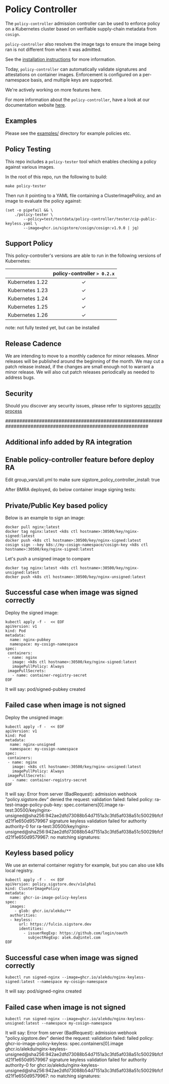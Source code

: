 # Policy Controller

The `policy-controller` admission controller can be used to enforce policy on a Kubernetes cluster based on verifiable supply-chain metadata from `cosign`.

`policy-controller` also resolves the image tags to ensure the image being ran is not different from when it was admitted.

See the [installation instructions](https://docs.sigstore.dev/policy-controller/installation) for more information.

Today, `policy-controller` can automatically validate signatures and
attestations on container images.
Enforcement is configured on a per-namespace basis, and multiple keys are supported.

We're actively working on more features here.

For more information about the `policy-controller`, have a look at our documentation website [here](https://docs.sigstore.dev/policy-controller/overview).

## Examples

Please see the [examples/](./examples/) directory for example policies etc.

## Policy Testing

This repo includes a `policy-tester` tool which enables checking a policy against
various images.

In the root of this repo, run the following to build:
```
make policy-tester
```

Then run it pointing to a YAML file containing a ClusterImagePolicy, and an image to evaluate the policy against:
```
(set -o pipefail && \
    ./policy-tester \
        --policy=test/testdata/policy-controller/tester/cip-public-keyless.yaml \
        --image=ghcr.io/sigstore/cosign/cosign:v1.9.0 | jq)
```

## Support Policy

This policy-controller's versions are able to run in the following versions of Kubernetes:

|  | policy-controller `> 0.2.x` |
|---|:---:|
| Kubernetes 1.22 | ✓ |
| Kubernetes 1.23 | ✓ |
| Kubernetes 1.24 | ✓ |
| Kubernetes 1.25 | ✓ |
| Kubernetes 1.26 | ✓ |

note: not fully tested yet, but can be installed

## Release Cadence

We are intending to move to a monthly cadence for minor releases.
Minor releases will be published around the beginning of the month.
We may cut a patch release instead, if the changes are small enough not to warrant a minor release.
We will also cut patch releases periodically as needed to address bugs.

## Security

Should you discover any security issues, please refer to sigstores [security
process](https://github.com/sigstore/community/blob/main/SECURITY.md)


###########################################################################################################


## Additional info added by RA integration

## Enable policy-controller feature before deploy RA

Edit group_vars/all.yml to make sure sigstore_policy_controller_install: true

After BMRA deployed, do below container image signing tests:

## Private/Public Key based policy

Below is an example to sign an image:
```
docker pull nginx:latest
docker tag nginx:latest <k8s ctl hostname>:30500/key/nginx-signed:latest
docker push <k8s ctl hostname>:30500/key/nginx-signed:latest
cosign sign --key k8s://my-cosign-namespace/cosign-key <k8s ctl hostname>:30500/key/nginx-signed:latest
```
Let's push a unsigned image to compare
```
docker tag nginx:latest <k8s ctl hostname>:30500/key/nginx-unsigned:latest
docker push <k8s ctl hostname>:30500/key/nginx-unsigned:latest
```

## Successful case when image was signed correctly

Deploy the signed image:
```
kubectl apply -f -  << EOF
apiVersion: v1
kind: Pod
metadata:
  name: nginx-pubkey
  namespace: my-cosign-namespace
spec:
 containers:
 - name: nginx
   image: <k8s ctl hostname>:30500/key/nginx-signed:latest
   imagePullPolicy: Always
 imagePullSecrets:
   - name: container-registry-secret
EOF
```
It will say:
pod/signed-pubkey created

## Failed case when image is not signed

Deploy the unsigned image:
```
kubectl apply -f -  << EOF
apiVersion: v1
kind: Pod
metadata:
  name: nginx-unsigned
  namespace: my-cosign-namespace
spec:
 containers:
 - name: nginx
   image: <k8s ctl hostname>:30500/key/nginx-unsigned:latest
   imagePullPolicy: Always
 imagePullSecrets:
   - name: container-registry-secret
EOF
```
It will say:
Error from server (BadRequest): admission webhook "policy.sigstore.dev" denied the request: validation failed: failed policy: ra-test-image-policy-pub-key: spec.containers[0].image
ra-test:30500/key/nginx-unsigned@sha256:942ae2dfd73088b54d7151a3c3fd5af038a51c50029bfcfd21f1e650d9579967 signature
keyless validation failed for authority authority-0 for ra-test:30500/key/nginx-unsigned@sha256:942ae2dfd73088b54d7151a3c3fd5af038a51c50029bfcfd21f1e650d9579967: no matching signatures:

## Keyless based policy
We use an external container registry for example, but you can also use k8s local registry.

```
kubectl apply -f -  << EOF
apiVersion: policy.sigstore.dev/v1alpha1
kind: ClusterImagePolicy
metadata:
  name: ghcr-io-image-policy-keyless
spec:
  images:
    - glob: ghcr.io/alekdu/**
  authorities:
  - keyless:
      url: https://fulcio.sigstore.dev
      identities:
        - issuerRegExp: https://github.com/login/oauth
          subjectRegExp: alek.du@intel.com
EOF
```
## Successful case when image was signed correctly
```
kubectl run signed-nginx --image=ghcr.io/alekdu/nginx-keyless-signed:latest --namespace my-cosign-namespace
```

It will say:
pod/signed-nginx created

## Failed case when image is not signed
```
kubectl run signed-nginx --image=ghcr.io/alekdu/nginx-keyless-unsigned:latest --namespace my-cosign-namespace
```

It will say:
Error from server (BadRequest): admission webhook "policy.sigstore.dev" denied the request: validation failed: failed policy: ghcr-io-image-policy-keyless: spec.containers[0].image
ghcr.io/alekdu/nginx-keyless-unsigned@sha256:942ae2dfd73088b54d7151a3c3fd5af038a51c50029bfcfd21f1e650d9579967 signature
keyless validation failed for authority authority-0 for ghcr.io/alekdu/nginx-keyless-unsigned@sha256:942ae2dfd73088b54d7151a3c3fd5af038a51c50029bfcfd21f1e650d9579967: no matching signatures:
